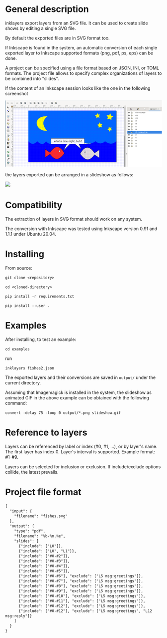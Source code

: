 # General description

inklayers export layers from an SVG file.
It can be used to create slide shows by editing a single SVG file.

By default the exported files are in SVG format too.

If Inkscape is found in the system, an automatic conversion of each single exported layer to Inkscape supported formats (png, pdf, ps, eps) can be done.

A project can be specified using a file format based on JSON, INI, or TOML formats.
The project file allows to specify complex organizations of layers to be combined into "slides".

If the content of an Inkscape session looks like the one in the following screenshot

![](screenshot.png)

the layers exported can be arranged in a slideshow as follows:

![](slideshow.png)

# Compatibility

The extraction of layers in SVG format should work on any system.

The conversion with Inkscape was tested using Inkscape version 0.91 and 1.1.1 under Ubuntu 20.04.

# Installing

From source:

```
git clone <repository>
```

```
cd <cloned-directory>
```

```
pip install -r requirements.txt
```

```
pip install --user .
```

# Examples

After installing, to test an example:

```
cd examples
```

run

```
inklayers fishes2.json
```

The exported layers and their conversions are saved in `output/` under the current directory.

Assuming that Imagemagick is installed in the system, the slideshow as animated GIF in the above example can be obtained with the following command:

```
convert -delay 75 -loop 0 output/*.png slideshow.gif
```

# Reference to layers

Layers can be referenced by label or index (#0, #1, ...), or by layer's name.
The first layer has index 0.
Layer's interval is supported. Example format: #1-#9.

Layers can be selected for inclusion or exclusion.
If include/exclude options collide, the latest prevails.

# Project file format

```
{
  "input": {
    "filename": "fishes.svg"
  },
  "output": {
    "type": "pdf",
    "filename": "%b-%n.%e",
    "slides": [
      {"include": ["L0"]},
      {"include": ["L0", "L1"]},
      {"include": ["#0-#2"]},
      {"include": ["#0-#3"]},
      {"include": ["#0-#4"]},
      {"include": ["#0-#5"]},
      {"include": ["#0-#6"], "exclude": ["L5 msg:greetings"]},
      {"include": ["#0-#7"], "exclude": ["L5 msg:greetings"]},
      {"include": ["#0-#8"], "exclude": ["L5 msg:greetings"]},
      {"include": ["#0-#9"], "exclude": ["L5 msg:greetings"]},
      {"include": ["#0-#10"], "exclude": ["L5 msg:greetings"]},
      {"include": ["#0-#11"], "exclude": ["L5 msg:greetings"]},
      {"include": ["#0-#12"], "exclude": ["L5 msg:greetings"]},
      {"include": ["#0-#12"], "exclude": ["L5 msg:greetings", "L12 msg:reply"]}
    ]
  }
}
```
